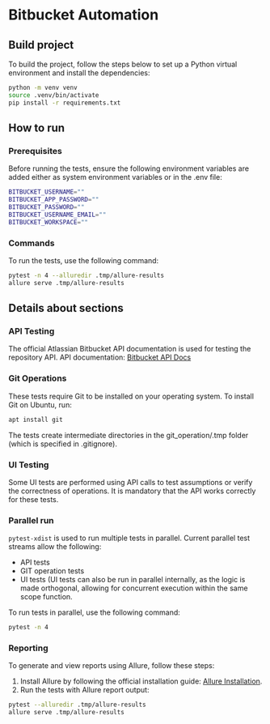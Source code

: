 # Bitbucket Automation


## Build project

To build the project, follow the steps below to set up a Python virtual environment and install the dependencies:

```bash
python -m venv venv
source .venv/bin/activate
pip install -r requirements.txt
```


## How to run

### Prerequisites

Before running the tests, ensure the following environment variables are added either as system environment variables or in the .env file:

```bash
BITBUCKET_USERNAME=""
BITBUCKET_APP_PASSWORD=""
BITBUCKET_PASSWORD=""
BITBUCKET_USERNAME_EMAIL=""
BITBUCKET_WORKSPACE=""
```

### Commands
To run the tests, use the following command:

```bash
pytest -n 4 --alluredir .tmp/allure-results
allure serve .tmp/allure-results
```


## Details about sections

### API Testing

The official Atlassian Bitbucket API documentation is used for testing the repository API.
API documentation: [Bitbucket API Docs](https://developer.atlassian.com/cloud/bitbucket/rest/api-group-repositories/#api-repositories-workspace-repo-slug-post)



### Git Operations

These tests require Git to be installed on your operating system. To install Git on Ubuntu, run:

```bash
apt install git
```

The tests create intermediate directories in the git_operation/.tmp folder (which is specified in .gitignore).



### UI Testing

Some UI tests are performed using API calls to test assumptions or verify the correctness of operations. 
It is mandatory that the API works correctly for these tests.



### Parallel run

`pytest-xdist` is used to run multiple tests in parallel.
Current parallel test streams allow the following: 
- API tests
- GIT operation tests
- UI tests (UI tests can also be run in parallel internally, as the logic is made orthogonal, 
allowing for concurrent execution within the same scope function.

To run tests in parallel, use the following command:

```bash
pytest -n 4
```


### Reporting

To generate and view reports using Allure, follow these steps:
1. Install Allure by following the official installation guide: [Allure Installation](https://allurereport.org/docs/install/).
2. Run the tests with Allure report output:

```bash
pytest --alluredir .tmp/allure-results
allure serve .tmp/allure-results
```



